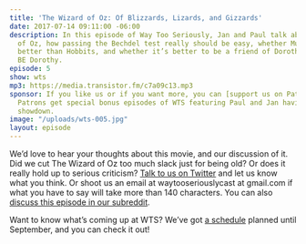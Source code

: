 ```yaml
---
title: 'The Wizard of Oz: Of Blizzards, Lizards, and Gizzards'
date: 2017-07-14 09:11:00 -06:00
description: In this episode of Way Too Seriously, Jan and Paul talk about The Wizard
  of Oz, how passing the Bechdel test really should be easy, whether Munchkins are
  better than Hobbits, and whether it’s better to be a friend of Dorothy than to actually
  BE Dorothy.
episode: 5
show: wts
mp3: https://media.transistor.fm/c7a09c13.mp3
sponsor: If you like us or if you want more, you can [support us on Patreon](https://www.patreon.com/clockworkscast)!
  Patrons get special bonus episodes of WTS featuring Paul and Jan having a trivia
  showdown.
image: "/uploads/wts-005.jpg"
layout: episode
---
```


We’d love to hear your thoughts about this movie, and our discussion of it. Did we cut The Wizard of Oz too much slack just for being old? Or does it really hold up to serious criticism?  [Talk to us on Twitter](http://www.twitter.com/wtscast) and let us know what you think. Or shoot us an email at waytooseriouslycast at gmail.com if what you have to say will take more than 140 characters. You can also [discuss this episode in our subreddit](#).

Want to know what’s coming up at WTS? We’ve got [a schedule](https://docs.google.com/document/d/1f6fvTgbzQOCUD_potL6mWClmSC3D2cOBgKz36OwSC68/edit?usp=sharing) planned until September, and you can check it out!
